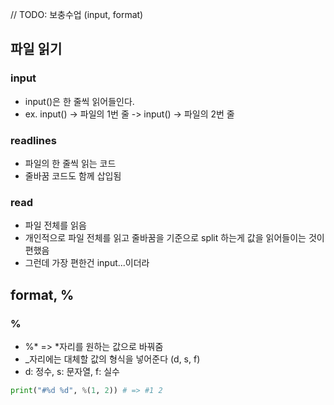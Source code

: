 // TODO: 보충수업 (input, format)

## 파일 읽기

### input

- input()은 한 줄씩 읽어들인다.
- ex. input() -> 파일의 1번 줄 -> input() -> 파일의 2번 줄

### readlines

- 파일의 한 줄씩 읽는 코드
- 줄바꿈 코드도 함께 삽입됨

### read

- 파일 전체를 읽음
- 개인적으로 파일 전체를 읽고 줄바꿈을 기준으로 split 하는게 값을 읽어들이는 것이 편했음
- 그런데 가장 편한건 input...이더라

## format, %

### %

- %* => *자리를 원하는 값으로 바꿔줌
- \_자리에는 대체할 값의 형식을 넣어준다 (d, s, f)
- d: 정수, s: 문자열, f: 실수

```py
print("#%d %d", %(1, 2)) # => #1 2
```
